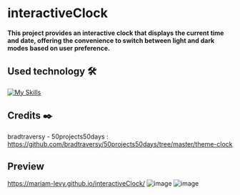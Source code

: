 # interactiveClock

**This project provides an interactive clock that displays the current time and date, offering the convenience to switch between light and dark modes based on user preference.**

## Used technology 🛠️
[![My Skills](https://skillicons.dev/icons?i=html,sass,js)](https://skillicons.dev)

## Credits ✒️
bradtraversy - 50projects50days : https://github.com/bradtraversy/50projects50days/tree/master/theme-clock


## Preview 
https://mariam-levy.github.io/interactiveClock/
![image](https://github.com/Mariam-Levy/interactiveClock/assets/80288291/385b523f-8931-49f9-b3c9-1542351bb368)
![image](https://github.com/Mariam-Levy/interactiveClock/assets/80288291/2e6c5051-1ea0-446d-bddb-a46900199739)
